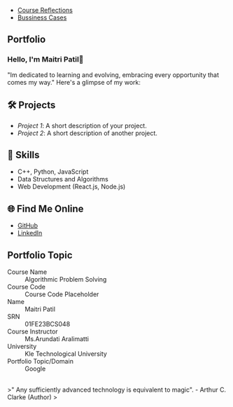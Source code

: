  - [Course Reflections](./Course_Reflections.md)
- [Bussiness Cases](./Bussiness_Cases.md)
## Portfolio

### Hello, I'm Maitri Patil👋

"Im dedicated to learning and evolving, embracing every opportunity that comes my way."  Here's a glimpse of my work:

## 🛠 Projects
- *Project 1*: A short description of your project.
- *Project 2*: A short description of another project.

## 🚀 Skills
- C++, Python, JavaScript
- Data Structures and Algorithms
- Web Development (React.js, Node.js)

## 🌐 Find Me Online
- [GitHub](https://github.com/your-github-username)
- [LinkedIn](https://linkedin.com/in/your-linkedin-profile)

## Portfolio Topic

<dl>
<dt>Course Name</dt>
<dd>Algorithmic Problem Solving</dd>
<dt>Course Code</dt>
<dd>Course Code Placeholder</dd>
<dt>Name</dt>
<dd>Maitri Patil</dd>
<dt>SRN</dt>
<dd>01FE23BCS048</dd>
<dt>Course Instructor</dt>
<dd>Ms.Arundati Aralimatti</dd>
<dt>University</dt>
<dd>Kle Technological University</dd>
<dt>Portfolio Topic/Domain</dt>
<dd>Google</dd>
</dl>

<br> 
>" Any sufficiently advanced technology is equivalent to magic". - Arthur C. Clarke (Author)
>
